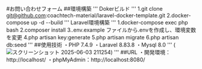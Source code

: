 #お問い合わせフォーム
##環境構築
'''
Dokerビルド
'''
 1.git clone git@github.com:coachtech-material/laravel-docker-template.git
 2.docker-compose up -d --build
'''
Laravel環境構築
'''
 1.docker-compose exec php bash
 2.composer install
 3..env.example ファイルから.envを作成し、環境変数を変更
 4.php artisan key:generate
 5.php artisan migrate
 6.php artisan db:seed
'''
##使用技術
・PHP 7.4.9
・Laravel 8.83.8
・Mysql 8.0
'''
(![スクリーンショット 2025-06-03 211254](https://github.com/user-attachments/assets/7d80f7b2-6459-43f0-adb0-a298235a1a81))
'''
##URL
・開発環境：http://localhost/
・phpMyAdmin：http://localhost:8080/
